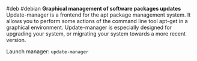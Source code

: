 #deb #debian
**Graphical management of software packages updates**
Update-manager is a frontend for the apt package management system. It allows you to perform some actions of the command line tool apt-get in a graphical environment.
Update-manager is especially designed for upgrading your system, or migrating your system towards a more recent version.

Launch manager: `update-manager`
